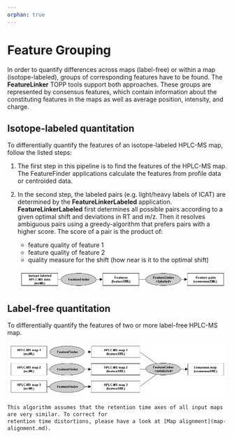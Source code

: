 ```yaml
---
orphan: true
---
```

Feature Grouping
================

In order to quantify differences across maps (label-free) or within a map (isotope-labeled), groups of corresponding
features have to be found. The **FeatureLinker** TOPP tools support both approaches. These groups are represented by
consensus features, which contain information about the constituting features in the maps as well as average position,
intensity, and charge.

## Isotope-labeled quantitation

To differentially quantify the features of an isotope-labeled HPLC-MS map, follow the listed steps:

1. The first step in this pipeline is to find the features of the HPLC-MS map. The FeatureFinder applications calculate
   the features from profile data or centroided data.
2. In the second step, the labeled pairs (e.g. light/heavy labels of ICAT) are determined by the **FeatureLinkerLabeled**
   application. **FeatureLinkerLabeled** first determines all possible pairs according to a given optimal shift and
   deviations in RT and m/z. Then it resolves ambiguous pairs using a greedy-algorithm that prefers pairs with a higher
   score. The score of a pair is the product of:

   - feature quality of feature 1
   - feature quality of feature 2
   - quality measure for the shift (how near is it to the optimal shift)

   ![TOPP labeled quant](../../../images/tutorials/topp/TOPP_labeled_quant.png)

## Label-free quantitation

To differentially quantify the features of two or more label-free HPLC-MS map.

![TOPP labelfree quant](../../../images/tutorials/topp/TOPP_labelfree_quant.png)

```{tip}
This algorithm assumes that the retention time axes of all input maps are very similar. To correct for
retention time distortions, please have a look at [Map alignment](map-alignment.md).
```
